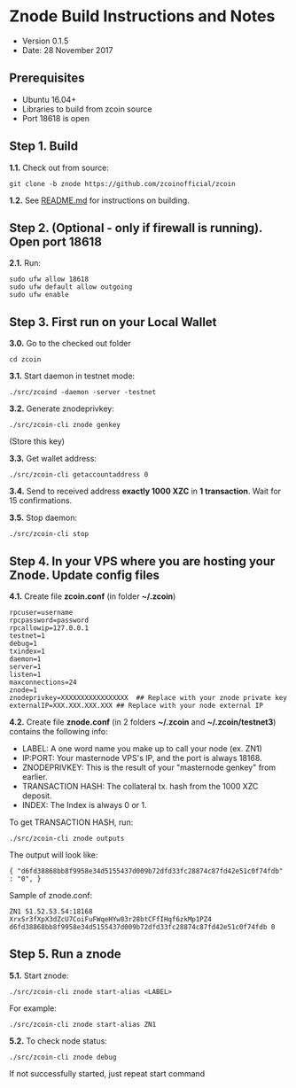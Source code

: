 Znode Build Instructions and Notes
=============================
 - Version 0.1.5
 - Date: 28 November 2017

Prerequisites
-------------
 - Ubuntu 16.04+
 - Libraries to build from zcoin source
 - Port 18618 is open

Step 1. Build
----------------------
**1.1.**  Check out from source:

    git clone -b znode https://github.com/zcoinofficial/zcoin

**1.2.**  See [README.md](README.md) for instructions on building.

Step 2. (Optional - only if firewall is running). Open port 18618
----------------------
**2.1.**  Run:

    sudo ufw allow 18618
    sudo ufw default allow outgoing
    sudo ufw enable

Step 3. First run on your Local Wallet
----------------------
**3.0.**  Go to the checked out folder

    cd zcoin

**3.1.**  Start daemon in testnet mode:

    ./src/zcoind -daemon -server -testnet

**3.2.**  Generate znodeprivkey:

    ./src/zcoin-cli znode genkey

(Store this key)

**3.3.**  Get wallet address:

    ./src/zcoin-cli getaccountaddress 0

**3.4.**  Send to received address **exactly 1000 XZC** in **1 transaction**. Wait for 15 confirmations.

**3.5.**  Stop daemon:

    ./src/zcoin-cli stop

Step 4. In your VPS where you are hosting your Znode. Update config files
----------------------
**4.1.**  Create file **zcoin.conf** (in folder **~/.zcoin**)

    rpcuser=username
    rpcpassword=password
    rpcallowip=127.0.0.1
    testnet=1
    debug=1
    txindex=1
    daemon=1
    server=1
    listen=1
    maxconnections=24
    znode=1
    znodeprivkey=XXXXXXXXXXXXXXXXX  ## Replace with your znode private key
    externalIP=XXX.XXX.XXX.XXX ## Replace with your node external IP

**4.2.**  Create file **znode.conf** (in 2 folders **~/.zcoin** and **~/.zcoin/testnet3**) contains the following info:
 - LABEL: A one word name you make up to call your node (ex. ZN1)
 - IP:PORT: Your masternode VPS's IP, and the port is always 18168.
 - ZNODEPRIVKEY: This is the result of your "masternode genkey" from earlier.
 - TRANSACTION HASH: The collateral tx. hash from the 1000 XZC deposit.
 - INDEX: The Index is always 0 or 1.

To get TRANSACTION HASH, run:

    ./src/zcoin-cli znode outputs

The output will look like:

    { "d6fd38868bb8f9958e34d5155437d009b72dfd33fc28874c87fd42e51c0f74fdb" : "0", }

Sample of znode.conf:

    ZN1 51.52.53.54:18168 XrxSr3fXpX3dZcU7CoiFuFWqeHYw83r28btCFfIHqf6zkMp1PZ4 d6fd38868bb8f9958e34d5155437d009b72dfd33fc28874c87fd42e51c0f74fdb 0

Step 5. Run a znode
----------------------
**5.1.**  Start znode:

    ./src/zcoin-cli znode start-alias <LABEL>

For example:

    ./src/zcoin-cli znode start-alias ZN1

**5.2.**  To check node status:

    ./src/zcoin-cli znode debug

If not successfully started, just repeat start command
